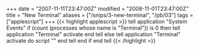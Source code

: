 +++
date = "2007-11-11T23:47:00Z"
modified = "2008-11-01T23:47:00Z"
title = "New Terminal"
aliases = ["/snips/3-new-terminal", "/pb/03"]
tags = ["applescript"]
+++
{{< highlight applescript >}}
tell application "System Events"
    if (count (processes whose name is "Terminal")) is 0 then
        tell application "Terminal"
            activate
        end tell
    else
        tell application "Terminal"
            activate
            do script ""
        end tell
    end if
end tell
{{< /highlight >}}
